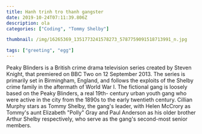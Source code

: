 ```yaml
---
title: Hanh trinh tro thanh gangster
date: 2019-10-24T07:11:39.806Z
description: ola
categories: ["Coding", "Tommy Shelby"]

thumbnail: /img/16265369_1351773241578273_5787759091518713991_n.jpg

tags: ["greeting", "egg"]
---
```

Peaky Blinders is a British crime drama television series created by Steven Knight, that premiered on BBC Two on 12 September 2013. The series is primarily set in Birmingham, England, and follows the exploits of the Shelby crime family in the aftermath of World War I. The fictional gang is loosely based on the Peaky Blinders, a real 19th- century urban youth gang who were active in the city from the 1890s to the early twentieth century. Cillian Murphy stars as Tommy Shelby, the gang's leader, with Helen McCrory as Tommy's aunt Elizabeth "Polly" Gray and Paul Anderson as his older brother Arthur Shelby respectively, who serve as the gang's second-most senior members.
